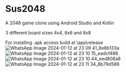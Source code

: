 # Sus2048
A 2048 game clone using Android Studio and Kotlin

3 different board sizes 4x4, 6x6 and 8x8

For installing .apk access build at \app\release
![WhatsApp Image 2024-01-12 at 23 09 41_8e6b133a](https://github.com/Christian74D/Sus2048/assets/112863270/b6f8ef2d-0e17-4b3a-aacd-8c9cbde2f82c)
![WhatsApp Image 2024-01-12 at 23 10 15_eadcf488](https://github.com/Christian74D/Sus2048/assets/112863270/ca58958b-ac3d-4c8e-809e-614fdb8fdad1)
![WhatsApp Image 2024-01-12 at 23 10 44_eed808a8](https://github.com/Christian74D/Sus2048/assets/112863270/28717817-ff22-4221-84a1-b8b22d779dd8)
![WhatsApp Image 2024-01-12 at 23 11 34_8b79d586](https://github.com/Christian74D/Sus2048/assets/112863270/b7410ae2-b49a-4513-a097-ce09c1847dff)





